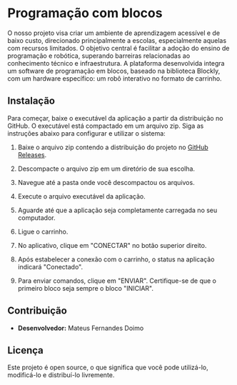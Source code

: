 # Programação com blocos

O nosso projeto visa criar um ambiente de aprendizagem acessível e de baixo custo, direcionado principalmente a escolas, especialmente aquelas com recursos limitados. O objetivo central é facilitar a adoção do ensino de programação e robótica, superando barreiras relacionadas ao conhecimento técnico e infraestrutura. A plataforma desenvolvida integra um software de programação em blocos, baseado na biblioteca Blockly, com um hardware específico: um robô interativo no formato de carrinho.

## Instalação

Para começar, baixe o executável da aplicação a partir da distribuição no GitHub. O executável está compactado em um arquivo zip. Siga as instruções abaixo para configurar e utilizar o sistema:

1. Baixe o arquivo zip contendo a distribuição do projeto no [GitHub Releases](https://github.com/mateusdoimo/app-robot-blockly/releases/tag/v1.0.0).
2. Descompacte o arquivo zip em um diretório de sua escolha.

3. Navegue até a pasta onde você descompactou os arquivos.
4. Execute o arquivo executável da aplicação.

5. Aguarde até que a aplicação seja completamente carregada no seu computador.
6. Ligue o carrinho.

7. No aplicativo, clique em "CONECTAR" no botão superior direito.
8. Após estabelecer a conexão com o carrinho, o status na aplicação indicará "Conectado".

9. Para enviar comandos, clique em "ENVIAR". Certifique-se de que o primeiro bloco seja sempre o bloco "INICIAR".


## Contribuição

- **Desenvolvedor:** Mateus Fernandes Doimo

## Licença

Este projeto é open source, o que significa que você pode utilizá-lo, modificá-lo e distribuí-lo livremente. 
